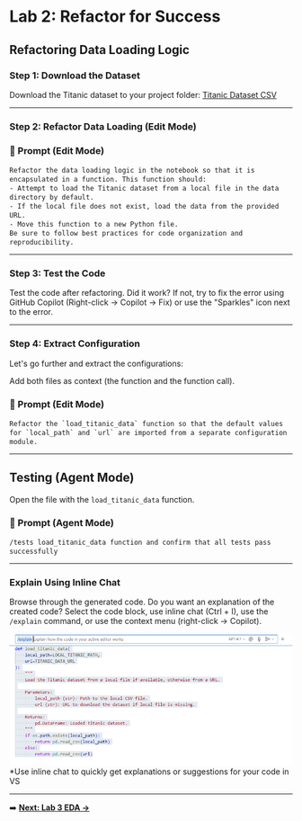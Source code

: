 # Lab 2: Refactor for Success

## Refactoring Data Loading Logic

### Step 1: Download the Dataset

Download the Titanic dataset to your project folder:
[Titanic Dataset CSV](https://raw.githubusercontent.com/MicrosoftDocs/mslearn-introduction-to-machine-learning/main/Data/titanic.csv)

---

### Step 2: Refactor Data Loading (Edit Mode)


### 🎯 Prompt (Edit Mode)

```
Refactor the data loading logic in the notebook so that it is encapsulated in a function. This function should:
- Attempt to load the Titanic dataset from a local file in the data directory by default.
- If the local file does not exist, load the data from the provided URL.
- Move this function to a new Python file.
Be sure to follow best practices for code organization and reproducibility.
```

---

### Step 3: Test the Code

Test the code after refactoring. Did it work? If not, try to fix the error using GitHub Copilot (Right-click → Copilot → Fix) or use the "Sparkles" icon next to the error.

---

### Step 4: Extract Configuration

Let's go further and extract the configurations:

Add both files as context (the function and the function call).


### 🎯 Prompt (Edit Mode)

```
Refactor the `load_titanic_data` function so that the default values for `local_path` and `url` are imported from a separate configuration module.
```

---

## Testing (Agent Mode)

Open the file with the `load_titanic_data` function.


### 🎯 Prompt (Agent Mode)

```
/tests load_titanic_data function and confirm that all tests pass successfully
```

---

### Explain Using Inline Chat

Browse through the generated code. Do you want an explanation of the created code? Select the code block, use inline chat (Ctrl + I), use the `/explain` command, or use the context menu (right-click → Copilot).

![Using inline chat in VS Code](images/inline%20chat.png)
*Use inline chat to quickly get explanations or suggestions for your code in VS

---

➡️ **[Next: Lab 3 EDA →](Lab%203%20EDA.md)**



